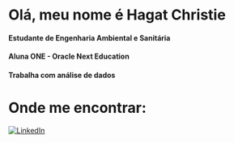 # Olá, meu nome é Hagat Christie
#### Estudante de Engenharia Ambiental e Sanitária
#### Aluna ONE - Oracle Next Education
#### Trabalha com análise de dados

# Onde me encontrar:
[![LinkedIn](https://linkedin.com)](https://img.shields.io/badge/LinkedIn-0077B5?style=for-the-badge&logo=linkedin&logoColor=white)
